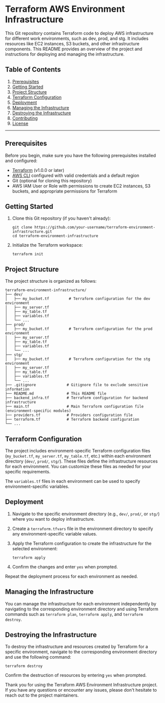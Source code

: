 # Terraform AWS Environment Infrastructure

This Git repository contains Terraform code to deploy AWS infrastructure for different work environments, such as dev, prod, and stg. It includes resources like EC2 instances, S3 buckets, and other infrastructure components. This README provides an overview of the project and instructions for deploying and managing the infrastructure.

## Table of Contents

1. [Prerequisites](#prerequisites)
2. [Getting Started](#getting-started)
3. [Project Structure](#project-structure)
4. [Terraform Configuration](#terraform-configuration)
5. [Deployment](#deployment)
6. [Managing the Infrastructure](#managing-the-infrastructure)
7. [Destroying the Infrastructure](#destroying-the-infrastructure)
8. [Contributing](#contributing)
9. [License](#license)

---

## Prerequisites

Before you begin, make sure you have the following prerequisites installed and configured:

- [Terraform](https://www.terraform.io/downloads.html) (v1.0.0 or later)
- [AWS CLI](https://aws.amazon.com/cli/) configured with valid credentials and a default region
- Git (optional for cloning this repository)
- AWS IAM User or Role with permissions to create EC2 instances, S3 buckets, and appropriate permissions for Terraform

## Getting Started

1. Clone this Git repository (if you haven't already):

   ```shell
   git clone https://github.com/your-username/terraform-environment-infrastructure.git
   cd terraform-environment-infrastructure
   ```

2. Initialize the Terraform workspace:

   ```shell
   terraform init
   ```

## Project Structure

The project structure is organized as follows:

```plaintext
terraform-environment-infrastructure/
├── dev/
│   ├── my_bucket.tf         # Terraform configuration for the dev environment
│   ├── my_server.tf
│   ├── my_table.tf
│   ├── variables.tf
│   └── ...
├── prod/
│   ├── my_bucket.tf         # Terraform configuration for the prod environment
│   ├── my_server.tf
│   ├── my_table.tf
│   ├── variables.tf
│   └── ...
├── stg/
│   ├── my_bucket.tf         # Terraform configuration for the stg environment
│   ├── my_server.tf
│   ├── my_table.tf
│   ├── variables.tf
│   └── ...
├── .gitignore              # Gitignore file to exclude sensitive information
├── README.md               # This README file
├── backend_infra.tf        # Terraform configuration for backend infrastructure
├── main.tf                 # Main Terraform configuration file (environment-specific modules)
├── providers.tf            # Providers configuration file
├── terraform.tf            # Terraform backend configuration
└── ...
```

## Terraform Configuration

The project includes environment-specific Terraform configuration files (`my_bucket.tf`, `my_server.tf`, `my_table.tf`, etc.) within each environment directory (`dev/`, `prod/`, `stg/`). These files define the infrastructure resources for each environment. You can customize these files as needed for your specific requirements.

The `variables.tf` files in each environment can be used to specify environment-specific variables.

## Deployment

1. Navigate to the specific environment directory (e.g., `dev/`, `prod/`, or `stg/`) where you want to deploy infrastructure.

2. Create a `terraform.tfvars` file in the environment directory to specify any environment-specific variable values.

3. Apply the Terraform configuration to create the infrastructure for the selected environment:

   ```shell
   terraform apply
   ```

4. Confirm the changes and enter `yes` when prompted.

Repeat the deployment process for each environment as needed.

## Managing the Infrastructure

You can manage the infrastructure for each environment independently by navigating to the corresponding environment directory and using Terraform commands such as `terraform plan`, `terraform apply`, and `terraform destroy`.

## Destroying the Infrastructure

To destroy the infrastructure and resources created by Terraform for a specific environment, navigate to the corresponding environment directory and use the following command:

```shell
terraform destroy
```

Confirm the destruction of resources by entering `yes` when prompted.

Thank you for using the Terraform AWS Environment Infrastructure project. If you have any questions or encounter any issues, please don't hesitate to reach out to the project maintainers.
